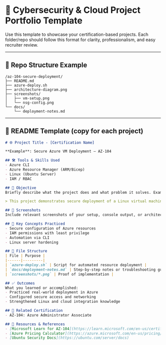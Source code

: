 # 🚀 Cybersecurity & Cloud Project Portfolio Template

Use this template to showcase your certification-based projects. Each folder/repo should follow this format for clarity, professionalism, and easy recruiter review.

---

## 📁 Repo Structure Example

```
/az-104-secure-deployment/
├── README.md
├── azure-deploy.sh
├── architecture-diagram.png
├── screenshots/
│   ├── vm-setup.png
│   └── nsg-config.png
└── docs/
    └── deployment-notes.md
```

---

## 🧠 README Template (copy for each project)

```markdown
# 🌐 Project Title - [Certification Name]

**Example**: Secure Azure VM Deployment – AZ-104

## 🛠️ Tools & Skills Used
- Azure CLI
- Azure Resource Manager (ARM/Bicep)
- Linux (Ubuntu Server)
- IAM / RBAC

## 🎯 Objective
Briefly describe what the project does and what problem it solves. Example:

> This project demonstrates secure deployment of a Linux virtual machine on Microsoft Azure using NSGs, RBAC roles, and logging, aligned with AZ-104 certification objectives.

## 📸 Screenshots
Include relevant screenshots of your setup, console output, or architecture diagrams.

## 🧪 Key Concepts Practiced
- Secure configuration of Azure resources
- IAM permissions with least privilege
- Automation via CLI
- Linux server hardening

## 📁 File Structure
| File | Purpose |
|------|---------|
| `azure-deploy.sh` | Script for automated resource deployment |
| `docs/deployment-notes.md` | Step-by-step notes or troubleshooting guide |
| `screenshots/*.png` | Proof of implementation |

## ✅ Outcomes
What you learned or accomplished:
- Practiced real-world deployment in Azure
- Configured secure access and networking
- Strengthened Linux and cloud integration knowledge

## 🔗 Related Certification
- AZ-104: Azure Administrator Associate

## 📄 Resources & References
- [Microsoft Learn for AZ-104](https://learn.microsoft.com/en-us/certifications/azure-administrator/)
- [Azure Pricing Calculator](https://azure.microsoft.com/en-us/pricing/calculator/)
- [Ubuntu Security Docs](https://ubuntu.com/server/docs)
